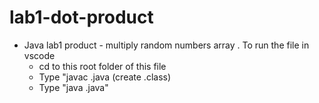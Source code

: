 # lab1-dot-product
* Java lab1 product - multiply random numbers array
. To run the file in vscode
  - cd to this root folder of this file
  - Type "javac <filename>.java (create <filename>.class)
  - Type "java <filename>.java"
